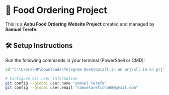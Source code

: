 # 🍔 Food Ordering Project

This is a **Ashu Food Ordering Website Project** created and managed by **Samuel Terefe**.

## 🛠️ Setup Instructions

Run the following commands in your terminal (PowerShell or CMD):

```bash
cd "C:\Users\HP\Downloads\Telegram Desktop\all in on prj\all in on prj\website prj\food-order\food-order"

# Configure Git user information
git config --global user.name "samuel terefe"
git config --global user.email "samuelareficho68@gmail.com"

